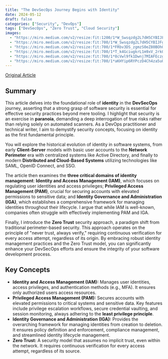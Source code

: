 ```yaml
---
title: "The DevSecOps Journey Begins with Identity"
date: 2024-05-12
draft: false
categories: ["Security", "DevOps"]
tags: ["DevSecOps", "Zero Trust", "Cloud Security"]
images:
  - "https://miro.medium.com/v2/resize:fit:1200/1*W_Swsqzdg2L7dH5CYBIJFg.png"
  - "https://miro.medium.com/v2/resize:fit:700/1*W_Swsqzdg2L7dH5CYBIJFg.png"
  - "https://miro.medium.com/v2/resize:fit:700/1*FRbv3DS_zgmzS0eZ80BOhQ.png"
  - "https://miro.medium.com/v2/resize:fit:700/1*T_k4GciugkrL1m9xV_2rkQ.png"
  - "https://miro.medium.com/v2/resize:fit:700/1*8cVwl9fk1Dwnj7MIAFEczg.png"
  - "https://miro.medium.com/v2/resize:fit:700/1*aKHYip6RYPczD4Ch4za5uQ.png"
---
```


[Original Article](https://medium.com/itnext/beyond-the-devsecops-hype-the-journey-begins-with-identity-f18284e321be)

## Summary

This article delves into the foundational role of **identity** in the **DevSecOps** journey, asserting that a strong grasp of software security is essential for effective security practices beyond mere tooling. I highlight that security is an exercise in **paranoia**, demanding a deep interrogation of true risks rather than relying solely on automated scanners. As a DevOps practitioner and technical writer, I aim to demystify security concepts, focusing on identity as the first fundamental principle.

You will explore the historical evolution of identity in software systems, from early **Client-Server** models with basic user accounts to the **Network Perimeter** era with centralized systems like Active Directory, and finally to modern **Distributed and Cloud-Based Systems** utilizing technologies like SAML, OpenID Connect, and SSO.

The article then examines the **three critical domains of identity management**: **Identity and Access Management (IAM)**, which focuses on regulating user identities and access privileges; **Privileged Access Management (PAM)**, crucial for securing accounts with elevated permissions to sensitive data; and **Identity Governance and Administration (IGA)**, which establishes a comprehensive framework for managing identities throughout their lifecycle. I argue that while IAM is well-known, companies often struggle with effectively implementing PAM and IGA.

Finally, I introduce the **Zero Trust** security approach, a paradigm shift from traditional perimeter-based security. This approach operates on the principle of "never trust, always verify," requiring continuous verification for every access attempt, regardless of its origin. By embracing robust identity management practices and the Zero Trust model, you can significantly enhance your DevSecOps efforts and ensure the integrity of your software development process.

## Key Concepts

*   **Identity and Access Management (IAM):** Manages user identities, access privileges, and authentication methods (e.g., MFA). It ensures only authorized users access resources.
*   **Privileged Access Management (PAM):** Secures accounts with elevated permissions to critical systems and sensitive data. Key features include privilege escalation workflows, secure credential vaulting, and session monitoring, always adhering to the **least privilege principle**.
*   **Identity Governance and Administration (IGA):** Provides the overarching framework for managing identities from creation to deletion. It ensures policy definition and enforcement, compliance management, and streamlined identity lifecycle management.
*   **Zero Trust:** A security model that assumes no implicit trust, even within the network. It requires continuous verification for every access attempt, regardless of its source.
